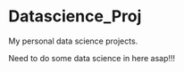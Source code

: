 # Datascience_Proj
My personal data science projects.

Need to do some data science in here asap!!!
